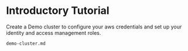 # Introductory Tutorial

Create a Demo cluster to configure your aws credentials and set up your identity and access management roles.

```{toctree}
demo-cluster.md

